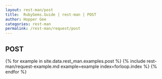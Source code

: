 ```yaml
---
layout: rest-man/post
title:  RubyGems.Guide | rest-man | POST
author: Hopper Gee
categories: rest-man
permalink: /rest-man/request/post
---
```


<div class="post">
  <h2 class="title">POST</h2>

  {% for example in site.data.rest_man.examples.post %}
    {% include rest-man/request-example.md example=example index=forloop.index  %}
  {% endfor %}
</div>
